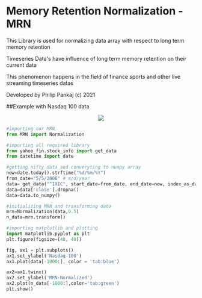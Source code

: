 # Memory Retention Normalization - MRN

This Library is used for normalizing data array with respect to long term memory retention

Timeseries Data's have influence of long term memory retention on their current data

This phenomenon happens in the field of finance sports and other live streaming timeseries datas

Developed by Philip Pankaj (c) 2021

##Example with Nasdaq 100 data

<p align="center">
  <img src="MRN_Nasdaq_Graph.png">
</p>

```python
#importing our MRN
from MRN import Normalization

#importing all required library
from yahoo_fin.stock_info import get_data
from datetime import date

#getting nifty data and converyting to numpy array
now=date.today().strftime("%d/%m/%Y")  
from_date="5/5/2006" # m/d/year
data= get_data("^IXIC", start_date=from_date, end_date=now, index_as_date = True, interval="1d")
data=data['close'].dropna()
data=data.to_numpy()

#initializing MRN and transforming data
mrn=Normalization(data,0.5)
n_data=mrn.transform()

#importing matplotlib and plotting
import matplotlib.pyplot as plt
plt.figure(figsize=(40, 40))

fig, ax1 = plt.subplots()
ax1.set_ylabel('Nasdaq-100')
ax1.plot(data[-1000:], color = 'tab:blue')

ax2=ax1.twinx()
ax2.set_ylabel('MRN-Normalized')
ax2.plot(n_data[-1000:],color='tab:green')
plt.show()

```
